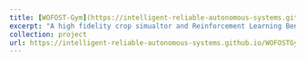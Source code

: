 ```yaml
---
title: [WOFOST-Gym](https://intelligent-reliable-autonomous-systems.github.io/WOFOSTGym-Site/)
excerpt: "A high fidelity crop simualtor and Reinforcement Learning Benchmark for multi-year agricultural problems"
collection: project
url: https://intelligent-reliable-autonomous-systems.github.io/WOFOSTGym-Site/
---
```


